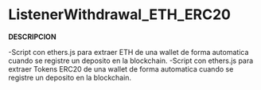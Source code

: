# ListenerWithdrawal_ETH_ERC20

**DESCRIPCION**

-Script con ethers.js para extraer ETH de una wallet de forma automatica cuando se registre un deposito en la blockchain.
-Script con ethers.js para extraer Tokens ERC20 de una wallet de forma automatica cuando se registre un deposito en la blockchain.

